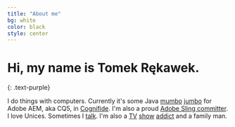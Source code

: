 ```yaml
---
title: "About me"
bg: white
color: black
style: center
---
```


# Hi, my name is Tomek Rękawek.
{: .text-purple}

<!--img src="img/photo.png"/-->

I do things with computers. Currently it's some Java [mumbo](https://github.com/Cognifide/SecureCQ) [jumbo](https://github.com/Cognifide/Sling-Query) for Adobe AEM, aka CQ5, in [Cognifide](http://cognifide.com/). I'm also a proud [Adobe Sling committer](http://sling.apache.org/project-information/project-team.html). I love Unices. Sometimes I [talk](#conferences). I'm also a [TV](http://www.imdb.com/title/tt0306414/) [show](http://www.imdb.com/title/tt0141842/) [addict](http://www.imdb.com/title/tt0248654/) and a family man.
